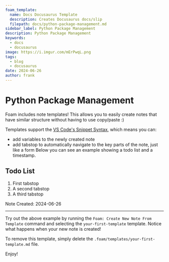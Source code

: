 ```yaml
---
foam_template:
  name: Docs Docusaurus Template
  description: Creates Docusaurus docs/slip
  filepath: docs/python-package-management.md
sidebar_label: Python Package Management
description: Python Package Management
keywords:
  - docs
  - docusaurus
image: https://i.imgur.com/mErPwqL.png
tags:
  - blog
  - docusaurus
date: 2024-06-26
author: frank
---
```


# Python Package Management

Foam includes note templates!
This allows you to easily create notes that have similar structure without having to use copy/paste :)

Templates support the [VS Code's Snippet Syntax](https://code.visualstudio.com/docs/editor/userdefinedsnippets#_snippet-syntax), which means you can:

- add variables to the newly created note
- add tabstop to automatically navigate to the key parts of the note, just like a form
Below you can see an example showing a todo list and a timestamp.

<!--truncate-->


## Todo List

1. First tabstop
2. A second tabstop
3. A third tabstop

Note Created: 2024-06-26

---

Try out the above example by running the `Foam: Create New Note From Template` command and selecting the `your-first-template` template. Notice what happens when your new note is created!

To remove this template, simply delete the `.foam/templates/your-first-template.md` file.

Enjoy!
